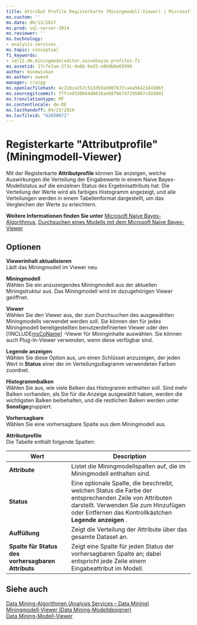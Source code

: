 ```yaml
---
title: Attribut Profile Registerkarte (Miningmodell-Viewer) | Microsoft-Dokumentation
ms.custom: ''
ms.date: 06/13/2017
ms.prod: sql-server-2014
ms.reviewer: ''
ms.technology:
- analysis-services
ms.topic: conceptual
f1_keywords:
- sql12.dm.miningmodeleditor.naivebayse.profiles.f1
ms.assetid: 17c7e7ae-273c-4a6b-9a35-e8b9b8e65999
author: minewiskan
ms.author: owend
manager: craigg
ms.openlocfilehash: 4c216ce257c513d59a5007637ca4a5642104306f
ms.sourcegitcommit: f7fced330b64d6616aeb8766747295807c92dd41
ms.translationtype: MT
ms.contentlocale: de-DE
ms.lasthandoff: 04/23/2019
ms.locfileid: "62650671"
---
```

# <a name="attribute-profiles-tab-mining-model-viewer"></a>Registerkarte "Attributprofile" (Miningmodell-Viewer)
  Mit der Registerkarte **Attributprofile** können Sie anzeigen, welche Auswirkungen die Verteilung der Eingabewerte in einem Naive Bayes-Modellstatus auf die einzelnen Status des Ergebnisattributs hat. Die Verteilung der Werte wird als farbiges Histogramm angezeigt, und alle Verteilungen werden in einem Tabellenformat dargestellt, um das Vergleichen der Werte zu erleichtern.  
  
 **Weitere Informationen finden Sie unter** [Microsoft Naive Bayes-Algorithmus](data-mining/microsoft-naive-bayes-algorithm.md), [Durchsuchen eines Modells mit dem Microsoft Naive Bayes-Viewer](data-mining/browse-a-model-using-the-microsoft-naive-bayes-viewer.md)  
  
## <a name="options"></a>Optionen  
 **Viewerinhalt aktualisieren**  
 Lädt das Miningmodell im Viewer neu.  
  
 **Miningmodell**  
 Wählen Sie ein anzuzeigendes Miningmodell aus der aktuellen Miningstruktur aus. Das Miningmodell wird im dazugehörigen Viewer geöffnet.  
  
 **Viewer**  
 Wählen Sie den Viewer aus, der zum Durchsuchen des ausgewählten Miningmodells verwendet werden soll. Sie können den für jedes Miningmodell bereitgestellten benutzerdefinierten Viewer oder den [!INCLUDE[msCoName](../includes/msconame-md.md)] -Viewer für Mininginhalte auswählen. Sie können auch Plug-In-Viewer verwenden, wenn diese verfügbar sind.  
  
 **Legende anzeigen**  
 Wählen Sie diese Option aus, um einen Schlüssel anzuzeigen, der jeden Wert in **Status** einer der im Verteilungsdiagramm verwendeten Farben zuordnet.  
  
 **Histogrammbalken**  
 Wählen Sie aus, wie viele Balken das Histogramm enthalten soll. Sind mehr Balken vorhanden, als Sie für die Anzeige ausgewählt haben, werden die wichtigsten Balken beibehalten, und die restlichen Balken werden unter **Sonstige**gruppiert.  
  
 **Vorhersagbare**  
 Wählen Sie eine vorhersagbare Spalte aus dem Miningmodell aus.  
  
 **Attributprofile**  
 Die Tabelle enthält folgende Spalten:  
  
|Wert|Description|  
|-----------|-----------------|  
|**Attribute**|Listet die Miningmodellspalten auf, die im Miningmodell enthalten sind.|  
|**Status**|Eine optionale Spalte, die beschreibt, welchen Status die Farbe der entsprechenden Zeile von Attributen darstellt. Verwenden Sie zum Hinzufügen oder Entfernen das Kontrollkästchen **Legende anzeigen** .|  
|**Auffüllung**|Zeigt die Verteilung der Attribute über das gesamte Dataset an.|  
|**Spalte für Status des vorhersagbaren Attributs**|Zeigt eine Spalte für jeden Status der vorhersagbaren Spalte an; dabei entspricht jede Zeile einem Eingabeattribut im Modell.|  
  
## <a name="see-also"></a>Siehe auch  
 [Data Mining-Algorithmen &#40;Analysis Services – Data Mining&#41;](data-mining/data-mining-algorithms-analysis-services-data-mining.md)   
 [Miningmodell-Viewer &#40;Data Mining-Modelldesigner&#41;](mining-model-viewers-data-mining-model-designer.md)   
 [Data Mining-Modell-Viewer](data-mining/data-mining-model-viewers.md)  
  
  
